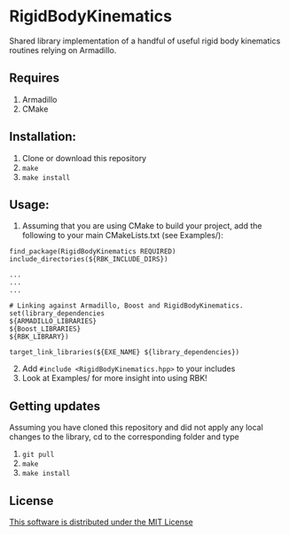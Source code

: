 # RigidBodyKinematics

Shared library implementation of a handful of useful rigid body kinematics routines relying on Armadillo.

## Requires
1. Armadillo
2. CMake


## Installation: 

1. Clone or download this repository 
2. `make`
3. `make install`

## Usage:
1. Assuming that you are using CMake to build your project, add the following to your main CMakeLists.txt (see Examples/): 

```
find_package(RigidBodyKinematics REQUIRED)
include_directories(${RBK_INCLUDE_DIRS})

...
...
...

# Linking against Armadillo, Boost and RigidBodyKinematics.
set(library_dependencies
${ARMADILLO_LIBRARIES}
${Boost_LIBRARIES}
${RBK_LIBRARY})

target_link_libraries(${EXE_NAME} ${library_dependencies})

```
2. Add `#include <RigidBodyKinematics.hpp>` to your includes
3. Look at Examples/ for more insight into using RBK!

## Getting updates
Assuming you have cloned this repository and did not apply any local changes to the library, cd to the corresponding folder
and type
1. `git pull`
2. `make`
3. `make install`


## License

[This software is distributed under the MIT License](https://choosealicense.com/licenses/mit/)




